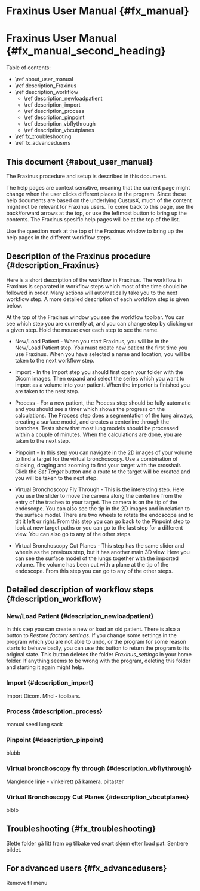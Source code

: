 Fraxinus User Manual {#fx_manual}
===========================================================

# Fraxinus User Manual {#fx_manual_second_heading}

Table of contents:

* \ref about_user_manual
* \ref description_Fraxinus
* \ref description_workflow
  * \ref description_newloadpatient
  * \ref description_import
  * \ref description_process
  * \ref description_pinpoint
  * \ref description_vbflythrough
  * \ref description_vbcutplanes
* \ref fx_troubleshooting
* \ref fx_advancedusers

## This document {#about_user_manual}

The Fraxinus procedure and setup is described in this document.

The help pages are context sensitive, meaning that the current page might change when the user clicks different places in the program.
Since these help documents are based on the underlying CustusX, much of the content might not be relevant for Fraxinus users.
To come back to this page, use the back/forward arrows at the top, or use the leftmost button
to bring up the contents. The Fraxinus spesific help pages will be at the top of the list.

Use the question mark at the top of the Fraxinus window to bring up the help pages in the different workflow steps.

## Description of the Fraxinus procedure {#description_Fraxinus}

Here is a short description of the workflow in Fraxinus. The workflow in Fraxinus is separated in workflow steps
which most of the time should be followed in order. Many actions will automatically take you to the next workflow step.
A more detailed description of each workflow step is given below.

At the top of the Fraxinus window you see the workflow toolbar. You can see which step you are currently at,
and you can change step by clicking on a given step. Hold the mouse over each step to see the name.

* New/Load Patient - When you start Fraxinus, you will be in the New/Load Patient step. You must create new patient the first time you use Fraxinus.
When you have selected a name and location, you will be taken to the next workflow step.

* Import - In the Import step you should first open your folder with the Dicom images. Then expand and select the series which you want to
import as a volume into your patient. When the importer is finished you are taken to the nest step.

* Process - For a new patient, the Process step should be fully automatic and you should see a timer which shows the progress on the calculations.
The Process step does a segmentation of the lung airways, creating a surface model, and creates a centerline through the branches.
Tests show that most lung models should be processed within a couple of minutes. When the calculations are done, you are taken to the next step.

* Pinpoint - In this step you can navigate in the 2D images of your volume to find a target for the virtual bronchoscopy.
Use a combination of clicking, draging and zooming to find your target with the crosshair. Click the *Set Target*
button and a route to the target will be created and you will be taken to the next step.

* Virtual Bronchoscopy Fly Through - This is the interesting step. Here you use the slider to move the camera
along the centerline from the entry of the trachea to your target. The camera is on the tip of the endoscope.
You can also see the tip in the 2D images and in relation to the surface model. There are two wheels
to rotate the endoscope and to tilt it left or right. From this step you can go back to the Pinpoint step
to look at new target paths or you can go to the last step for a different view. You can also go
to any of the other steps.

* Virtual Bronchoscopy Cut Planes - This step has the same slider and wheels as the previous step,
but it has another main 3D view. Here you can see the surface model of the lungs together with the
imported volume. The volume has been cut with a plane at the tip of the endoscope. From this
step you can go to any of the other steps.

## Detailed description of workflow steps {#description_workflow}

### New/Load Patient {#description_newloadpatient}

In this step you can create a new or load an old patient. There is also a button to *Restore factory settings*.
If you change some settings in the program which you are not able to undo, or the program for some reason
starts to behave badly, you can use this button to return the program to its original state.
This button deletes the folder *Fraxinus_settings* in your home folder. If anything seems to be wrong with
the program, deleting this folder and starting it again might help.


### Import {#description_import}

Import Dicom.
Mhd - toolbars.

### Process {#description_process}

manual seed
lung sack

### Pinpoint {#description_pinpoint}

blubb

### Virtual bronchoscopy fly through {#description_vbflythrough}

Manglende linje - vinkelrett på kamera.
piltaster

### Virtual Bronchoscopy Cut Planes {#description_vbcutplanes}

blblb

## Troubleshooting {#fx_troubleshooting}

Slette folder
gå litt fram og tilbake ved svart skjem etter load pat.
Sentrere bildet.

## For advanced users {#fx_advancedusers}

Remove fil menu
